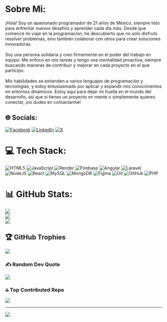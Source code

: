 #  Sobre Mi:
¡Hola! Soy un apasionado programador de 21 años de México, siempre listo para enfrentar nuevos desafíos y aprender cada día más. Desde que comencé mi viaje en la programación, he descubierto que no solo disfruto resolver problemas, sino también colaborar con otros para crear soluciones innovadoras.<br><br>Soy una persona solidaria y creo firmemente en el poder del trabajo en equipo. Me enfoco en mis tareas y tengo una mentalidad proactiva, siempre buscando maneras de contribuir y mejorar en cada proyecto en el que participo.<br><br>Mis habilidades se extienden a varios lenguajes de programación y tecnologías, y estoy entusiasmado por aplicar y expandir mis conocimientos en entornos dinámicos. Estoy aquí para dejar mi huella en el mundo del desarrollo, así que si tienes un proyecto en mente o simplemente quieres conectar, ¡no dudes en contactarme!


## 🌐 Socials:
[![Facebook](https://img.shields.io/badge/Facebook-%231877F2.svg?logo=Facebook&logoColor=white)](https://facebook.com/Ejemplo) [![LinkedIn](https://img.shields.io/badge/LinkedIn-%230077B5.svg?logo=linkedin&logoColor=white)](https://linkedin.com/in/Ejemplo) [![X](https://img.shields.io/badge/X-black.svg?logo=X&logoColor=white)](https://x.com/Ejemplo) 

# 💻 Tech Stack:
![HTML5](https://img.shields.io/badge/html5-%23E34F26.svg?style=for-the-badge&logo=html5&logoColor=white) ![JavaScript](https://img.shields.io/badge/javascript-%23323330.svg?style=for-the-badge&logo=javascript&logoColor=%23F7DF1E) ![Render](https://img.shields.io/badge/Render-%46E3B7.svg?style=for-the-badge&logo=render&logoColor=white) ![Firebase](https://img.shields.io/badge/firebase-%23039BE5.svg?style=for-the-badge&logo=firebase) ![Angular](https://img.shields.io/badge/angular-%23DD0031.svg?style=for-the-badge&logo=angular&logoColor=white) ![Laravel](https://img.shields.io/badge/laravel-%23FF2D20.svg?style=for-the-badge&logo=laravel&logoColor=white) ![NodeJS](https://img.shields.io/badge/node.js-6DA55F?style=for-the-badge&logo=node.js&logoColor=white) ![React](https://img.shields.io/badge/react-%2320232a.svg?style=for-the-badge&logo=react&logoColor=%2361DAFB) ![MySQL](https://img.shields.io/badge/mysql-4479A1.svg?style=for-the-badge&logo=mysql&logoColor=white) ![MongoDB](https://img.shields.io/badge/MongoDB-%234ea94b.svg?style=for-the-badge&logo=mongodb&logoColor=white) ![Figma](https://img.shields.io/badge/figma-%23F24E1E.svg?style=for-the-badge&logo=figma&logoColor=white) ![Git](https://img.shields.io/badge/git-%23F05033.svg?style=for-the-badge&logo=git&logoColor=white) ![GitHub](https://img.shields.io/badge/github-%23121011.svg?style=for-the-badge&logo=github&logoColor=white) ![PHP](https://img.shields.io/badge/php-%23777BB4.svg?style=for-the-badge&logo=php&logoColor=white)
# 📊 GitHub Stats:
![](https://github-readme-stats.vercel.app/api?username=cristian-morris&theme=dark&hide_border=false&include_all_commits=false&count_private=false)<br/>
![](https://github-readme-streak-stats.herokuapp.com/?user=cristian-morris&theme=dark&hide_border=false)<br/>
![](https://github-readme-stats.vercel.app/api/top-langs/?username=cristian-morris&theme=dark&hide_border=false&include_all_commits=false&count_private=false&layout=compact)

## 🏆 GitHub Trophies
![](https://github-profile-trophy.vercel.app/?username=cristian-morris&theme=radical&no-frame=false&no-bg=true&margin-w=4)

### ✍️ Random Dev Quote
![](https://quotes-github-readme.vercel.app/api?type=horizontal&theme=radical)

### 🔝 Top Contributed Repo
![](https://github-contributor-stats.vercel.app/api?username=cristian-morris&limit=5&theme=dark&combine_all_yearly_contributions=true)

---
[![](https://visitcount.itsvg.in/api?id=cristian-morris&icon=0&color=0)](https://visitcount.itsvg.in)

<!-- Proudly created with GPRM ( https://gprm.itsvg.in ) -->